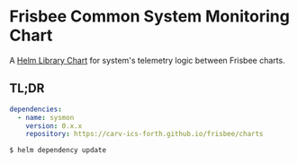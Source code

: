 # Frisbee Common System Monitoring Chart

A [Helm Library Chart](https://helm.sh/docs/topics/library_charts/#helm) for system's telemetry logic between Frisbee
charts.

## TL;DR

```yaml
dependencies:
  - name: sysmon
    version: 0.x.x
    repository: https://carv-ics-forth.github.io/frisbee/charts
```

```bash
$ helm dependency update
```